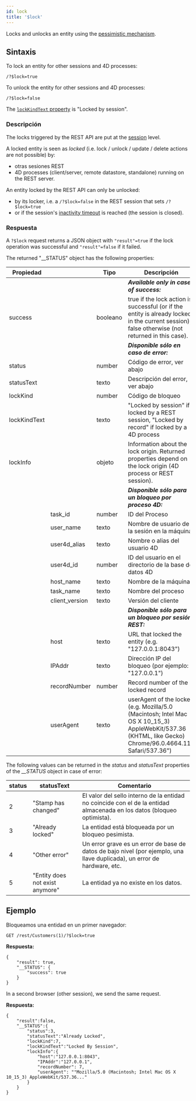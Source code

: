 ```yaml
---
id: lock
title: '$lock'
---
```



Locks and unlocks an entity using the [pessimistic mechanism](../ORDA/entities.md#pessimistic-lock).


## Sintaxis

To lock an entity for other sessions and 4D processes:

```
/?$lock=true
```


To unlock the entity for other sessions and 4D processes:

```
/?$lock=false
```


The [`lockKindText` property](../API/EntityClass.html#lock) is "Locked by session".


### Descripción

The locks triggered by the REST API are put at the [session](authUsers.md#opening-sessions) level.

A locked entity is seen as *locked* (i.e. lock / unlock / update / delete actions are not possible) by:

- otras sesiones REST
- 4D processes (client/server, remote datastore, standalone) running on the REST server.

An entity locked by the REST API can only be unlocked:

- by its locker, i.e. a `/?$lock=false` in the REST session that sets `/?$lock=true`
- or if the session's [inactivity timeout]($directory.md) is reached (the session is closed).

### Respuesta

A `?$lock` request returns a JSON object with `"result"=true` if the lock operation was successful and `"result"=false` if it failed.

The returned "__STATUS" object has the following properties:

| Propiedad    |                | Tipo     | Descripción                                                                                                                                                 |
| ------------ | -------------- | -------- | ----------------------------------------------------------------------------------------------------------------------------------------------------------- |
|              |                |          | ***Available only in case of success:***                                                                                                                    |
| success      |                | booleano | true if the lock action is successful (or if the entity is already locked in the current session), false otherwise (not returned in this case).             |
|              |                |          | ***Disponible sólo en caso de error:***                                                                                                                     |
| status       |                | number   | Código de error, ver abajo                                                                                                                                  |
| statusText   |                | texto    | Descripción del error, ver abajo                                                                                                                            |
| lockKind     |                | number   | Código de bloqueo                                                                                                                                           |
| lockKindText |                | texto    | "Locked by session" if locked by a REST session, "Locked by record" if locked by a 4D process                                                               |
| lockInfo     |                | objeto   | Information about the lock origin. Returned properties depend on the lock origin (4D process or REST session).                                              |
|              |                |          | ***Disponible sólo para un bloqueo por proceso 4D:***                                                                                                       |
|              | task_id        | number   | ID del Proceso                                                                                                                                              |
|              | user_name      | texto    | Nombre de usuario de la sesión en la máquina                                                                                                                |
|              | user4d_alias   | texto    | Nombre o alias del usuario 4D                                                                                                                               |
|              | user4d_id      | number   | ID del usuario en el directorio de la base de datos 4D                                                                                                      |
|              | host_name      | texto    | Nombre de la máquina                                                                                                                                        |
|              | task_name      | texto    | Nombre del proceso                                                                                                                                          |
|              | client_version | texto    | Versión del cliente                                                                                                                                         |
|              |                |          | ***Disponible sólo para un bloqueo por sesión REST:***                                                                                                      |
|              | host           | texto    | URL that locked the entity (e.g. "127.0.0.1:8043")                                                                                                          |
|              | IPAddr         | texto    | Dirección IP del bloqueo (por ejemplo: "127.0.0.1")                                                                                                         |
|              | recordNumber   | number   | Record number of the locked record                                                                                                                          |
|              | userAgent      | texto    | userAgent of the locker (e.g. Mozilla/5.0 (Macintosh; Intel Mac OS X 10_15_3) AppleWebKit/537.36 (KHTML, like Gecko) Chrome/96.0.4664.110 Safari/537.36") |


The following values can be returned in the *status* and *statusText* properties of the *__STATUS* object in case of error:

| status | statusText                      | Comentario                                                                                                               |
| ------ | ------------------------------- | ------------------------------------------------------------------------------------------------------------------------ |
| 2      | "Stamp has changed"             | El valor del sello interno de la entidad no coincide con el de la entidad almacenada en los datos (bloqueo optimista).   |
| 3      | "Already locked"                | La entidad está bloqueada por un bloqueo pesimista.                                                                      |
| 4      | "Other error"                   | Un error grave es un error de base de datos de bajo nivel (por ejemplo, una llave duplicada), un error de hardware, etc. |
| 5      | "Entity does not exist anymore" | La entidad ya no existe en los datos.                                                                                    |




## Ejemplo


Bloqueamos una entidad en un primer navegador:

```
GET /rest/Customers(1)/?$lock=true
```

**Respuesta:**

```
{
    "result": true,
    "__STATUS": {
        "success": true
    }
}
```

In a second browser (other session), we send the same request.

**Respuesta:**

```
{
    "result":false,
    "__STATUS":{
        "status":3,
        "statusText":"Already Locked",
        "lockKind":7,
        "lockKindText":"Locked By Session",
        "lockInfo":{
            "host":"127.0.0.1:8043",
            "IPAddr":"127.0.0.1",
            "recordNumber": 7,
            "userAgent": ""Mozilla/5.0 (Macintosh; Intel Mac OS X 10_15_3) AppleWebKit/537.36..."
        }
    }
}
```


